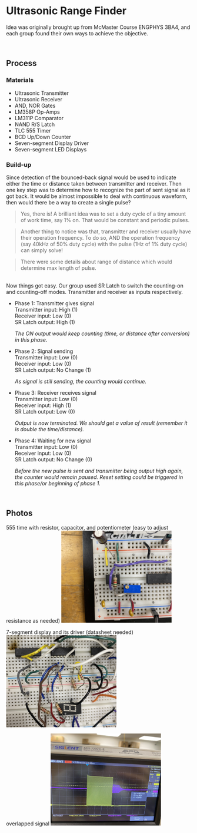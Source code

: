 # Ultrasonic Range Finder
Idea was originally brought up from McMaster Course ENGPHYS 3BA4, and each group found their own ways to achieve the objective.

<br>

## Process
### Materials
- Ultrasonic Transmitter
- Ultrasonic Receiver
- AND, NOR Gates
- LM358P Op-Amps
- LM311P Comparator 
- NAND R/S Latch
- TLC 555 Timer
- BCD Up/Down Counter
- Seven-segment Display Driver
- Seven-segment LED Displays


### Build-up
Since detection of the bounced-back signal would be used to indicate either the time or distance taken between transmitter and receiver. Then one key step was to determine how to recognize the part of sent signal as it got back. It would be almost impossible to deal with continuous waveform, then would there be a way to create a single pulse?

> Yes, there is! A brilliant idea was to set a duty cycle of a tiny amount of work time, say 1% on. That would be constant and periodic pulses.

> Another thing to notice was that, transmitter and receiver usually have their operation frequency. To do so, AND the operation frequency (say 40kHz of 50% duty cycle) with the pulse (1Hz of 1% duty cycle) can simply solve!

> There were some details about range of distance which would determine max length of pulse.

<br>
Now things got easy. Our group used SR Latch to switch the counting-on and counting-off modes. Transmitter and receiver as inputs respectively.

- Phase 1: Transmitter gives signal
    <br>Transmitter input: High (1)
    <br>Receiver input: Low (0)
    <br>SR Latch output: High (1)

    _The ON output would keep counting (time, or distance after conversion) in this phase._

- Phase 2: Signal sending
    <br>Transmitter input: Low (0)
    <br>Receiver input: Low (0)
    <br>SR Latch output: No Change (1)

    _As signal is still sending, the counting would continue._

- Phase 3: Receiver receives signal
    <br>Transmitter input: Low (0)
    <br>Receiver input: High (1)
    <br>SR Latch output: Low (0)

    _Output is now terminated. We should get a value of result (remember it is double the time/distance)._

- Phase 4: Waiting for new signal
    <br>Transmitter input: Low (0)
    <br>Receiver input: Low (0)
    <br>SR Latch output: No Change (0)

    _Before the new pulse is sent and transmitter being output high again, the counter would remain paused. Reset setting could be triggered in this phase/or beginning of phase 1._

<br>

## Photos 

555 time with resistor, capacitor, and potentiometer (easy to adjust resistance as needed)
<img src="/images/555timer.jpg" style="width:300px;height:250px;object-fit: cover;">

7-segment display and its driver (datasheet needed)
<img src="/images/bridge%20to%20hex%20display.jpg" style="width:300px;height:250px;object-fit: cover;">


overlapped signal
<img src="/images/overlapped%20signal.jpg" style="width:300px;height:250px;object-fit: cover;">
